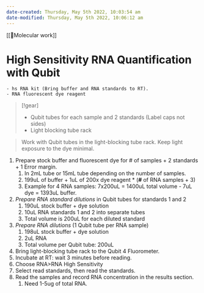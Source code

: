 ```yaml
---
date-created: Thursday, May 5th 2022, 10:03:54 am
date-modified: Thursday, May 5th 2022, 10:06:12 am
---
```

[[🧬Molecular work]]
# High Sensitivity RNA Quantification with Qubit
```ad-reagents
- hs RNA kit (Bring buffer and RNA standards to RT).
- RNA fluorescent dye reagent
```
>[!gear]
> - Qubit tubes for each sample and 2 standards (Label caps not sides)
> - Light blocking tube rack

>Work with Qubit tubes in the light-blocking tube rack. Keep light exposure to the dye minimal.

1. Prepare stock buffer and fluorescent dye for # of samples + 2 standards + 1 Error margin.
	1. In 2mL tube or 15mL tube depending on the number of samples.
	2. 199uL of buffer + 1uL of 200x dye reagent \* (**#** of RNA samples + 3)
	3. Example for 4 RNA samples: 7x200uL = 1400uL total volume - 7uL dye = 1393uL buffer.
2. *Prepare RNA standard dilutions* in Qubit tubes for standards 1 and 2
	1. 190uL stock buffer + dye solution
	2. 10uL RNA standards 1 and 2 into separate tubes
	3. Total volume is 200uL for each diluted standard
3. *Prepare RNA dilutions* (1 Qubit tube per RNA sample)
	1. 198uL stock buffer + dye solution
	2. 2uL RNA
	3. Total volume per Qubit tube: 200uL
4. Bring light-blocking tube rack to the Qubit 4 Fluorometer.
5. Incubate at RT: wait 3 minutes before reading.
6. Choose RNA>RNA High Sensitivity
7. Select read standards, then read the standards.
8. Read the samples and record RNA concentration in the results section.
	1. Need 1-5ug of total RNA.
